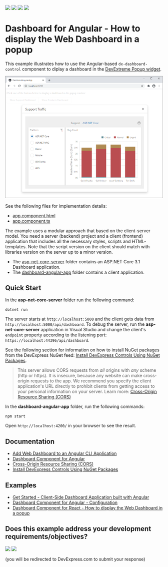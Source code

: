 <!-- default badges list -->
![](https://img.shields.io/endpoint?url=https://codecentral.devexpress.com/api/v1/VersionRange/306319518/24.2.1%2B)
[![](https://img.shields.io/badge/Open_in_DevExpress_Support_Center-FF7200?style=flat-square&logo=DevExpress&logoColor=white)](https://supportcenter.devexpress.com/ticket/details/T942298)
[![](https://img.shields.io/badge/📖_How_to_use_DevExpress_Examples-e9f6fc?style=flat-square)](https://docs.devexpress.com/GeneralInformation/403183)
[![](https://img.shields.io/badge/💬_Leave_Feedback-feecdd?style=flat-square)](#does-this-example-address-your-development-requirementsobjectives)
<!-- default badges end -->
# Dashboard for Angular - How to display the Web Dashboard in a popup

This example illustrates how to use the Angular-based `dx-dashboard-control` component to diplay a dashboard in the [DevExtreme Popup widget](https://js.devexpress.com/Documentation/ApiReference/UI_Widgets/dxPopup/).

![web-dashboard-angular-popup](web-dashboard-angular-popup.png)

See the following files for implementation details:

- [app.component.html](./dashboard-angular-app/src/app/app.component.html)
- [app.component.ts](./dashboard-angular-app/src/app/app.component.ts)

The example uses a modular approach that based on the client-server model. You need a server (backend) project and a client (frontend) application that includes all the necessary styles, scripts and HTML-templates. Note that the script version on the client should match with libraries version on the server up to a minor version.

- The [asp-net-core-server](asp-net-core-server) folder contains an ASP.NET Core 3.1 Dashboard application.
- The [dashboard-angular-app](dashboard-angular-app) folder contains a client application.

## Quick Start

In the **asp-net-core-server** folder run the following command:

```
dotnet run
```

The server starts at `http://localhost:5000` and the client gets data from `http://localhost:5000/api/dashboard`. To debug the server, run the **asp-net-core-server** application in Visual Studio and change the client's `endpoint` property according to the listening port: `https://localhost:44396/api/dashboard`.

See the following section for information on how to install NuGet packages from the DevExpress NuGet feed: [Install DevExpress Controls Using NuGet Packages](https://docs.devexpress.com/GeneralInformation/115912/installation/install-devexpress-controls-using-nuget-packages).

> This server allows CORS requests from _all_ origins with _any_ scheme (http or https). It is insecure, because any website can make cross-origin requests to the app. We recommend you specify the client application's URL directly to prohibit clients from getting access to your personal information on your server. Learn more: [Cross-Origin Resource Sharing (CORS)](https://docs.devexpress.com/Dashboard/400709)

In the **dashboard-angular-app** folder, run the following commands:

```
npm start
```

Open ```http://localhost:4200/``` in your browser to see the result.

## Documentation
- [Add Web Dashboard to an Angular CLI Application](https://docs.devexpress.com/Dashboard/400409)
- [Dashboard Component for Angular](https://docs.devexpress.com/Dashboard/401976)
- [Cross-Origin Resource Sharing (CORS)](https://docs.devexpress.com/Dashboard/400709)
- [Install DevExpress Controls Using NuGet Packages](https://docs.devexpress.com/GeneralInformation/115912/installation/install-devexpress-controls-using-nuget-packages)

## Examples
- [Get Started - Client-Side Dashboard Application built with Angular](https://github.com/DevExpress-Examples/dashboard-angular-app)
- [Dashboard Component for Angular - Configuration](https://github.com/DevExpress-Examples/dashboard-angular-example)
- [Dashboard Component for React - How to display the Web Dashboard in a popup](https://github.com/DevExpress-Examples/web-dashboard-in-popup-react)
<!-- feedback -->
## Does this example address your development requirements/objectives?

[<img src="https://www.devexpress.com/support/examples/i/yes-button.svg"/>](https://www.devexpress.com/support/examples/survey.xml?utm_source=github&utm_campaign=web-dashboard-in-popup-angular&~~~was_helpful=yes) [<img src="https://www.devexpress.com/support/examples/i/no-button.svg"/>](https://www.devexpress.com/support/examples/survey.xml?utm_source=github&utm_campaign=web-dashboard-in-popup-angular&~~~was_helpful=no)

(you will be redirected to DevExpress.com to submit your response)
<!-- feedback end -->
